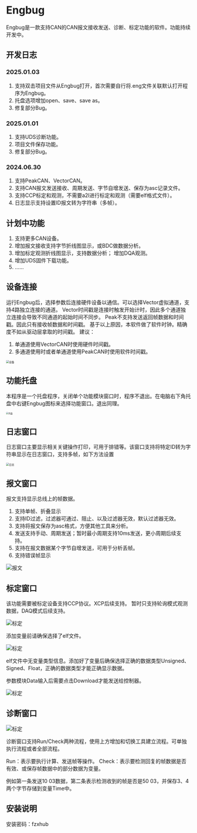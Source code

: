 # Engbug

Engbug是一款支持CAN的CAN报文接收发送、诊断、标定功能的软件。功能持续开发中。

## 开发日志

### 2025.01.03
1. 支持双击项目文件从Engbug打开，首次需要自行将.eng文件关联默认打开程序为Engbug。
2. 托盘选项增加open、save、save as。
3. 修复部分Bug。
### 2025.01.01
1. 支持UDS诊断功能。
2. 项目文件保存功能。
3. 修复部分Bug。
### 2024.06.30
1. 支持PeakCAN、VectorCAN。
2. 支持CAN报文发送接收、周期发送、字节自增发送、保存为asc记录文件。
3. 支持CCP标定和观测，不需要a2l进行标定和观测（需要elf格式文件）。
5. 日志显示支持设置ID报文转为字符串（多帧）。

## 计划中功能
1. 支持更多CAN设备。
2. 增加报文接收支持字节折线图显示，或BDC做数据分析。
3. 增加标定观测折线图显示，支持数据分析； 增加DQA观测。
4. 增加UDS固件下载功能。
5. ......

## 设备连接

运行Engbug后，选择参数后连接硬件设备以通信。可以选择Vector虚拟通道，支持4路独立连接的通道。
Vector时间戳是连接时触发开始计时，因此多个通道独立连接会导致不同通道的起始时间不同步。
Peak不支持发送返回帧数据和时间戳。因此只有接收帧数据和时间戳。
基于以上原因，本软件做了软件时钟。精确度不如从驱动层拿取的时间戳。
建议：
1. 单通道使用VectorCAN时使用硬件时间戳。
2. 多通道使用时或者单通道使用PeakCAN时使用软件时间戳。

<img src="image/device.png" alt="设备" style="zoom: 50%;" />

## 功能托盘

本程序是一个托盘程序，关闭单个功能模块窗口时，程序不退出。在电脑右下角托盘中右键Engbug图标来选择功能窗口。退出同理。

<img src="image/try.png" alt="托盘" style="zoom: 40%;" />

## 日志窗口

日志窗口主要显示相关关键操作打印，可用于排错等。该窗口支持将特定ID转为字符串显示在日志窗口，支持多帧，如下方法设置

<img src="image/log.png" alt="日志" style="zoom:50%;" />

## 报文窗口
报文支持显示总线上的帧数据。
1. 支持单帧、折叠显示
2. 支持ID过滤，过滤器可通过、阻止、以及过滤器无效，默认过滤器无效。
3. 支持将报文保存为asc格式，方便其他工具来分析。
4. 发送支持手动、周期发送；暂时最小周期支持10ms发送，更小周期后续支持。
5. 支持在报文数据某个字节自增发送，可用于分析丢帧。
6. 支持错误帧显示

![报文](image/can.png)

## 标定窗口
该功能需要被标定设备支持CCP协议。XCP后续支持。
暂时只支持轮询模式观测数据，DAQ模式后续支持。

![标定](image/cal1.png)

添加变量前请确保选择了elf文件。

![标定](image/cal2.png)

elf文件中无变量类型信息。添加好了变量后确保选择正确的数据类型Unsigned、Signed、Float，正确的数据类型才能正确显示数据。

参数模块Data输入后需要点击Download才能发送给控制器。

![标定](image/cal3.png)

## 诊断窗口

![标定](image/dia1.png)

诊断窗口支持Run/Check两种流程，使用上方增加和切换工具建立流程。可单独执行流程或者全部流程。

Run：表示要执行计算、发送帧等操作。
Check：表示要检测回复的帧数据是否有效、或保存帧数据中的部分数据为变量。

例如第一条发送10 03数据，第二条表示检测收到的帧是否是50 03，并保存3、4两个字节存储到变量Time中。

## 安装说明

安装密码：fzxhub

